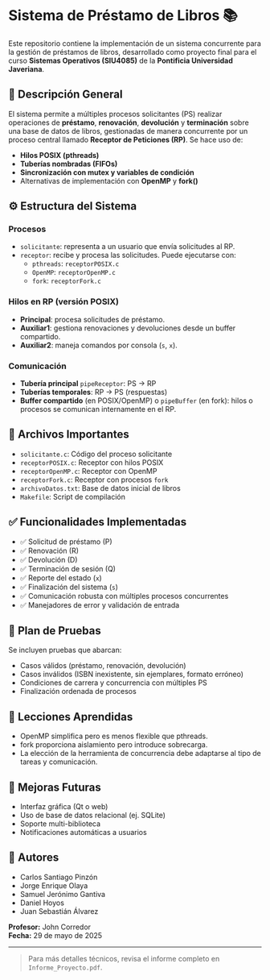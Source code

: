 # Sistema de Préstamo de Libros 📚

Este repositorio contiene la implementación de un sistema concurrente para la gestión de préstamos de libros, desarrollado como proyecto final para el curso **Sistemas Operativos (SIU4085)** de la **Pontificia Universidad Javeriana**.

## 📌 Descripción General

El sistema permite a múltiples procesos solicitantes (PS) realizar operaciones de **préstamo**, **renovación**, **devolución** y **terminación** sobre una base de datos de libros, gestionadas de manera concurrente por un proceso central llamado **Receptor de Peticiones (RP)**. Se hace uso de:

- **Hilos POSIX (pthreads)**
- **Tuberías nombradas (FIFOs)**
- **Sincronización con mutex y variables de condición**
- Alternativas de implementación con **OpenMP** y **fork()**

## ⚙️ Estructura del Sistema

### Procesos
- `solicitante`: representa a un usuario que envía solicitudes al RP.
- `receptor`: recibe y procesa las solicitudes. Puede ejecutarse con:
  - `pthreads`: `receptorPOSIX.c`
  - `OpenMP`: `receptorOpenMP.c`
  - `fork`: `receptorFork.c`

### Hilos en RP (versión POSIX)
- **Principal**: procesa solicitudes de préstamo.
- **Auxiliar1**: gestiona renovaciones y devoluciones desde un buffer compartido.
- **Auxiliar2**: maneja comandos por consola (`s`, `x`).

### Comunicación
- **Tubería principal** `pipeReceptor`: PS → RP
- **Tuberías temporales**: RP → PS (respuestas)
- **Buffer compartido** (en POSIX/OpenMP) o `pipeBuffer` (en fork): hilos o procesos se comunican internamente en el RP.

## 📁 Archivos Importantes

- `solicitante.c`: Código del proceso solicitante
- `receptorPOSIX.c`: Receptor con hilos POSIX
- `receptorOpenMP.c`: Receptor con OpenMP
- `receptorFork.c`: Receptor con procesos `fork`
- `archivoDatos.txt`: Base de datos inicial de libros
- `Makefile`: Script de compilación

## ✅ Funcionalidades Implementadas

- ✅ Solicitud de préstamo (P)
- ✅ Renovación (R)
- ✅ Devolución (D)
- ✅ Terminación de sesión (Q)
- ✅ Reporte del estado (`x`)
- ✅ Finalización del sistema (`s`)
- ✅ Comunicación robusta con múltiples procesos concurrentes
- ✅ Manejadores de error y validación de entrada

## 🧪 Plan de Pruebas

Se incluyen pruebas que abarcan:
- Casos válidos (préstamo, renovación, devolución)
- Casos inválidos (ISBN inexistente, sin ejemplares, formato erróneo)
- Condiciones de carrera y concurrencia con múltiples PS
- Finalización ordenada de procesos

## 🧠 Lecciones Aprendidas

- OpenMP simplifica pero es menos flexible que pthreads.
- fork proporciona aislamiento pero introduce sobrecarga.
- La elección de la herramienta de concurrencia debe adaptarse al tipo de tareas y comunicación.

## 🚧 Mejoras Futuras

- Interfaz gráfica (Qt o web)
- Uso de base de datos relacional (ej. SQLite)
- Soporte multi-biblioteca
- Notificaciones automáticas a usuarios

## 👥 Autores

- Carlos Santiago Pinzón  
- Jorge Enrique Olaya  
- Samuel Jerónimo Gantiva  
- Daniel Hoyos  
- Juan Sebastián Álvarez  

**Profesor:** John Corredor  
**Fecha:** 29 de mayo de 2025

---

> Para más detalles técnicos, revisa el informe completo en `Informe_Proyecto.pdf`.